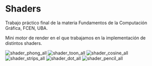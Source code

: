 # Shaders
Trabajo práctico final de la materia Fundamentos de la Computación Gráfica, FCEN, UBA.

Mini motor de render en el que trabajamos en la implementación de distintos shaders. 

![shader_phong_all](https://user-images.githubusercontent.com/68677672/166553118-99dfef03-3553-4893-905c-8d38ae0f260b.png)
![shader_toon_all](https://user-images.githubusercontent.com/68677672/166553127-64258047-d4cf-47ed-9d38-896a4eeb6938.png)
![shader_cosine_all](https://user-images.githubusercontent.com/68677672/166553092-7edfb9b5-ac63-420b-90bd-8e02b9416722.png)
![shader_strips_all](https://user-images.githubusercontent.com/68677672/166553123-fa626d0e-0d77-41aa-b52d-2fd9491fe8df.png)
![shader_dot_all](https://user-images.githubusercontent.com/68677672/166553102-25981f5e-f33a-4ab7-bd60-40247c21da89.png)
![shader_pencil_all](https://user-images.githubusercontent.com/68677672/166553110-1150c341-4e7b-4fe0-872a-24795414554a.png)

